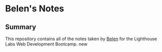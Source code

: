 # Belen's Notes

## Summary

This repository contains all of the notes taken by [Belen](https://github.com/BelenMaru) for the Lighthouse Labs Web Development Bootcamp.
 new